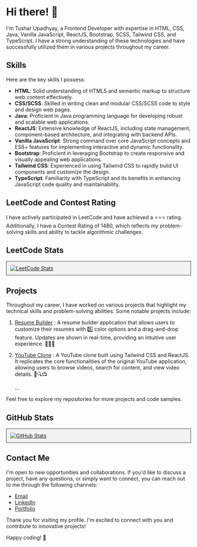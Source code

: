 # Hi there! 👋

I'm Tushar Upadhyay, a Frontend Developer with expertise in HTML, CSS, Java, Vanilla JavaScript, ReactJS, Bootstrap, SCSS, Tailwind CSS, and TypeScript. I have a strong understanding of these technologies and have successfully utilized them in various projects throughout my career.

## Skills

Here are the key skills I possess:

- **HTML**: Solid understanding of HTML5 and semantic markup to structure web content effectively.
- **CSS/SCSS**: Skilled in writing clean and modular CSS/SCSS code to style and design web pages.
- **Java**: Proficient in Java programming language for developing robust and scalable web applications.
- **ReactJS**: Extensive knowledge of ReactJS, including state management, component-based architecture, and integrating with backend APIs.
- **Vanilla JavaScript**: Strong command over core JavaScript concepts and ES6+ features for implementing interactive and dynamic functionality.
- **Bootstrap**: Proficient in leveraging Bootstrap to create responsive and visually appealing web applications.
- **Tailwind CSS**: Experienced in using Tailwind CSS to rapidly build UI components and customize the design.
- **TypeScript**: Familiarity with TypeScript and its benefits in enhancing JavaScript code quality and maintainability.

## LeetCode and Contest Rating

I have actively participated in LeetCode and have achieved a :star::star::star: rating. Additionally, I have a Contest Rating of 1480, which reflects my problem-solving skills and ability to tackle algorithmic challenges.

## LeetCode Stats

<div style="border: 1px solid #333; background-color: #f2f2f2; padding: 10px;">
    <a href="https://leetcode.com/_tusharupadhyay" target="_blank" rel="noopener noreferrer">
        <img src="https://leetcode-stats-six.vercel.app/api?username=_tusharupadhyay&theme=dark&hide=contributions" alt="LeetCode Stats" />
    </a>
</div>

## Projects

Throughout my career, I have worked on various projects that highlight my technical skills and problem-solving abilities. Some notable projects include:


1. [Resume Builder](https://resume-builder-kappa-neon.vercel.app/) : A resume builder application that allows users to customize their resumes with 5️⃣ color options and a drag-and-drop feature. Updates are shown in real-time, providing an intuitive user experience. 🎨📄💼

2. [YouTube Clone](https://youtube-clone-tusharupadhyay.netlify.app/) : A YouTube clone built using Tailwind CSS and ReactJS. It replicates the core functionalities of the original YouTube application, allowing users to browse videos, search for content, and view video details. 🎥🔍📺



   ...

Feel free to explore my repositories for more projects and code samples.

## GitHub Stats

<div style="border: 1px solid #333; background-color: #f2f2f2; padding: 10px;">
    <a href="https://github.com/tushar-upadhya" target="_blank" rel="noopener noreferrer">
        <img src="https://github-readme-stats.vercel.app/api?username=tushar-upadhya&show_icons=true&theme=dark" alt="GitHub Stats" />
    </a>
</div>

## Contact Me

I'm open to new opportunities and collaborations. If you'd like to discuss a project, have any questions, or simply want to connect, you can reach out to me through the following channels:

- [Email](mailto:tusharupadhyay691@gmail.com)
- [LinkedIn](https://www.linkedin.com/in/tusharupadhya/)
- [Portfolio](https://tusharupadhyay.vercel.app)

Thank you for visiting my profile. I'm excited to connect with you and contribute to innovative projects!

Happy coding! 🚀
